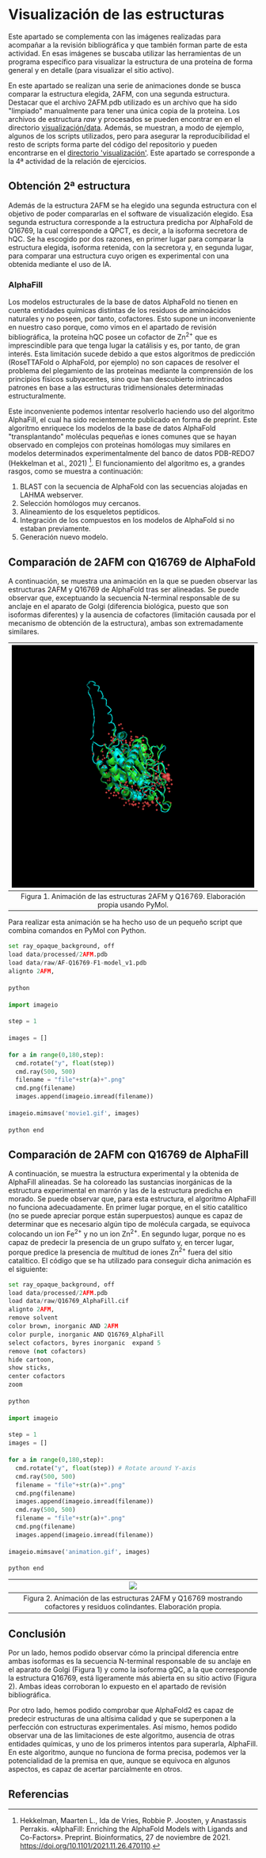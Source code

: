 # Visualización de las estructuras

Este apartado se complementa con las imágenes realizadas para acompañar a la revisión bibliográfica y que también forman parte de esta actividad. En esas imágenes se buscaba utilizar las herramientas de un programa específico para visualizar la estructura de una proteína de forma general y en detalle (para visualizar el sitio activo).

En este apartado se realizan una serie de animaciones donde se busca comparar la estructura elegida, 2AFM, con una segunda estructura. Destacar que el archivo 2AFM.pdb utilizado es un archivo que ha sido "limpiado" manualmente para tener una única copia de la proteína. Los archivos de estructura *raw* y procesados se pueden encontrar en en el directorio [visualización/data](https://github.com/currocam/biotools_hQC/tree/master/visualizacion/data). Además, se muestran, a modo de ejemplo, algunos de los scripts utilizados, pero para asegurar la reproducibilidad el resto de scripts forma parte del código del repositorio y pueden encontrarse en el [directorio 'visualización'](https://github.com/currocam/biotools_hQC/tree/master/visualizacion).  Este apartado se corresponde a la 4ª actividad de la relación de ejercicios.

## Obtención 2ª estructura

Además de la estructura 2AFM se ha elegido una segunda estructura con el objetivo de poder compararlas en el software de visualización elegido. Esa segunda estructura corresponde a la estructura predicha por AlphaFold de Q16769, la cual corresponde a QPCT, es decir, a la isoforma secretora de hQC. Se ha escogido por dos razones, en primer lugar para comparar la estructura elegida, isoforma retenida, con la secretora y, en segunda lugar, para comparar una estructura cuyo origen es experimental con una obtenida mediante el uso de IA.

### AlphaFill

Los modelos estructurales de la base de datos AlphaFold no tienen en cuenta  entidades químicas distintas de los residuos de aminoácidos naturales y no poseen, por tanto, cofactores. Esto supone un inconveniente en nuestro caso porque, como vimos en el apartado de revisión bibliográfica, la proteína hQC posee un cofactor de $\text{Zn}^{2+}$ que es imprescindible para que tenga lugar la catálisis y es, por tanto, de gran interés. Esta limitación sucede debido a que estos algoritmos de predicción (RoseTTAFold o AlphaFold, por ejemplo) no son capaces de resolver el problema del plegamiento de las proteínas mediante la  comprensión de los principios físicos subyacentes, sino que han descubierto intrincados patrones en base a las estructuras tridimensionales determinadas estructuralmente.

Este inconveniente podemos intentar resolverlo haciendo uso del algoritmo AlphaFill, el cual ha sido recientemente publicado en forma de preprint. Este algoritmo enriquece los modelos de la base de datos AlphaFold "transplantando" moléculas pequeñas e iones comunes que se hayan observado en complejos con proteínas homólogas muy similares en modelos determinados experimentalmente del banco de datos PDB-REDO7 (Hekkelman et al., 2021) [^1]. El funcionamiento del algoritmo es, a grandes rasgos, como se muestra a continuación:

1. BLAST con la secuencia de AlphaFold con las secuencias alojadas en LAHMA webserver.
2. Selección homólogos muy cercanos.
3. Alineamiento de los esqueletos peptídicos.
4. Integración de los compuestos en los modelos de AlphaFold si no estaban previamente.
5. Generación nuevo modelo.

## Comparación de 2AFM con Q16769 de AlphaFold

A continuación, se muestra una animación en la que se pueden observar las estructuras 2AFM y Q16769 de AlphaFold tras ser alineadas. Se puede observar que, exceptuando la  secuencia N-terminal responsable de su anclaje en el aparato de Golgi (diferencia biológica, puesto que son isoformas diferentes) y la ausencia de cofactores (limitación causada por el mecanismo de obtención de la estructura), ambas son extremadamente similares.  

|![](images/movie1.gif)|
|:--:|
|Figura 1. Animación de las estructuras 2AFM y Q16769. Elaboración propia usando PyMol.|

Para realizar esta animación se ha hecho uso de un pequeño script que combina comandos en PyMol con Python.

```python
set ray_opaque_background, off
load data/processed/2AFM.pdb
load data/raw/AF-Q16769-F1-model_v1.pdb
alignto 2AFM,

python

import imageio

step = 1

images = []

for a in range(0,180,step):
  cmd.rotate("y", float(step))
  cmd.ray(500, 500)
  filename = "file"+str(a)+".png"
  cmd.png(filename)
  images.append(imageio.imread(filename))

imageio.mimsave('movie1.gif', images)

python end
```

## Comparación de 2AFM con Q16769 de AlphaFill

A continuación, se muestra la estructura experimental y la obtenida de AlphaFill alineadas. Se ha coloreado las sustancias inorgánicas de la estructura experimental en marrón y las de la estructura predicha en morado. Se puede observar que, para esta estructura, el algoritmo AlphaFill no funciona adecuadamente. En primer lugar porque, en el sitio catalítico (no se puede apreciar porque están superpuestos) aunque es capaz de determinar que es necesario algún tipo de molécula cargada, se equivoca colocando un ion $\text{Fe} ^{2+}$ y no un ion $\text{Zn}^{2+}$. En segundo lugar, porque no es capaz de predecir la presencia de un grupo sulfato y, en tercer lugar, porque predice la presencia de multitud de iones $\text{Zn}^{2+}$ fuera del sitio catalítico.
El código que se ha utilizado para conseguir dicha animación es el siguiente:

```python
set ray_opaque_background, off
load data/processed/2AFM.pdb
load data/raw/Q16769_AlphaFill.cif
alignto 2AFM,
remove solvent
color brown, inorganic AND 2AFM
color purple, inorganic AND Q16769_AlphaFill
select cofactors, byres inorganic  expand 5
remove (not cofactors)
hide cartoon,
show sticks,
center cofactors
zoom

python

import imageio

step = 1
images = []

for a in range(0,180,step):
  cmd.rotate("y", float(step)) # Rotate around Y-axis
  cmd.ray(500, 500)
  filename = "file"+str(a)+".png"
  cmd.png(filename)
  images.append(imageio.imread(filename))
  cmd.ray(500, 500)
  filename = "file"+str(a)+".png"
  cmd.png(filename)
  images.append(imageio.imread(filename))

imageio.mimsave('animation.gif', images)

python end
```


|![](images/movie2.gif)|
|:--:|
|Figura 2. Animación de las estructuras 2AFM y Q16769 mostrando cofactores y residuos colindantes. Elaboración propia.|

## Conclusión

Por un lado, hemos podido observar cómo la principal diferencia entre ambas isoformas es la secuencia N-terminal responsable de su anclaje en el aparato de Golgi (Figura 1) y  como la isoforma gQC, a la que corresponde la estructura Q16769, está ligeramente más abierta en su sitio activo (Figura 2). Ambas ideas corroboran lo expuesto en el apartado de revisión bibliográfica.

Por otro lado, hemos podido comprobar que AlphaFold2 es capaz de predecir estructuras de una altísima calidad y que se superponen a la perfección con estructuras experimentales. Así mismo, hemos podido observar una de las limitaciones de este algoritmo, ausencia de otras entidades químicas, y uno de los primeros intentos para superarla, AlphaFill. En este algoritmo, aunque no funciona de forma precisa, podemos ver la potencialidad de la premisa en que, aunque se equivoca en algunos aspectos, es capaz de acertar parcialmente en otros.

## Referencias
[^1]: Hekkelman, Maarten L., Ida de Vries, Robbie P. Joosten, y Anastassis Perrakis. «AlphaFill: Enriching the AlphaFold Models with Ligands and Co-Factors». Preprint. Bioinformatics, 27 de noviembre de 2021. https://doi.org/10.1101/2021.11.26.470110.
